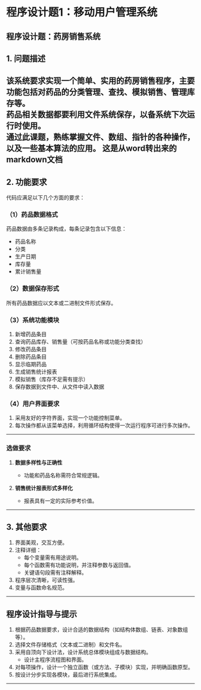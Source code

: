 # 程序设计题1：移动用户管理系统

## 程序设计题：药房销售系统

## 1. 问题描述

该系统要求实现一个简单、实用的药房销售程序，主要功能包括对药品的分类管理、查找、模拟销售、管理库存等。  
药品相关数据都要利用文件系统保存，以备系统下次运行时使用。  
通过此课题，熟练掌握文件、数组、指针的各种操作，以及一些基本算法的应用。
这是从word转出来的markdown文档
---

## 2. 功能要求

代码应满足以下几个方面的要求：

### （1）药品数据格式
药品数据由多条记录构成，每条记录包含以下信息：

- 药品名称  
- 分类  
- 生产日期  
- 库存量  
- 累计销售量  

### （2）数据保存形式
所有药品数据应以文本或二进制文件形式保存。

### （3）系统功能模块

1. 新增药品条目  
2. 查询药品库存、销售量（可按药品名称或功能分类查找）  
3. 修改药品条目  
4. 删除药品条目  
5. 显示临期药品  
6. 生成销售统计报表  
7. 模拟销售（库存不足需有提示）  
8. 保存数据到文件中、从文件中读入数据  

### （4）用户界面要求
1. 采用友好的字符界面，实现一个功能控制菜单。  
2. 每次操作都从该菜单选择，利用循环结构使得一次运行程序可进行多次操作。

---

### 选做要求

1. **数据多样性与正确性**  
   - 功能和药品名称需符合常规逻辑。  

2. **销售统计报表形式多样化**  
   - 报表具有一定的实际参考价值。

---

## 3. 其他要求

1. 界面美观，交互方便。  
2. 注释详细：  
   - 每个变量需有用途说明。  
   - 每个函数需有功能说明，并注释参数与返回值。  
   - 关键语句段需有注释解释。  
3. 程序层次清晰，可读性强。  
4. 变量与函数命名规范。  

---


## 程序设计指导与提示

1. 根据药品数据要求，设计合适的数据结构（如结构体数组、链表、对象数组等）。  
2. 选择文件存储格式（文本或二进制）和文件名。  
3. 采用自顶向下设计法，设计系统总体模块组成与数据结构。  
   - 设计主程序流程图和界面。  
4. 对每项操作，设计一个独立函数（或方法、子模块）实现，并明确函数原型。  
5. 按设计分步实现各模块，最后进行系统集成。

---
